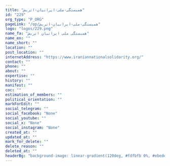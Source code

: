 ```yaml
---
title: "همبستگی-ملی-ایرانیان-اتریش"
id: "229"
org_type: "P_ORG"
pageLink: "/op/همبستگی-ملی-ایرانیان-اتریش"
logo: "logos/229.png"
name_fa: "همبستگی ملی ایرانیان اتریش"
name_en: ""
name_short: ""
location: ""
post_location: ""
internetAddress: "https://www.iraniannationalsolidarity.org/"
contact: ""
phone: ""
about: ""
expertise: ""
history: ""
manifest: ""
coc: ""
estimation_of_members: ""
political_orientation: ""
markForEdit: ""
social_telegram: ""
social_facebook: "None"
social_youtube: ""
social_x: "None"
social_instagram: "None"
created_at: ""
updated_at: ""
mark_for_delete: ""
delete_reason: ""
deleted_at: ""
headerBg: "background-image: linear-gradient(120deg, #fdfbfb 0%, #ebedee 100%);"
---
```

